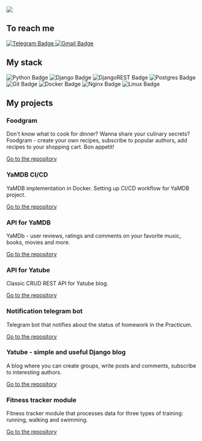 <div id="header">
  <img src="https://readme-typing-svg.demolab.com/?width=465&lines=👋+Hi+there;👨🏻‍💻+My+name+is+Stanislav;👾+I'm+a+beginner+Python+Engineer;🖖Feel+welcome+and+free" />
</div>

<h2>To reach me</h2>

<div id="reach-me-badges">
  <a href="https://t.me/jschupss">
    <img src="https://img.shields.io/badge/Telegram-blue?logo=telegram&logoColor=white&style=for-the-badge" alt="Telegram Badge"/>
  </a>
  <a href="mailto:stas.chuprinskiy@gmail.com">
    <img src="https://img.shields.io/badge/Gmail-red?logo=gmail&logoColor=white&style=for-the-badge" alt="Gmail Badge"/>
  </a>
</div>

<h2>My stack</h2>

<div id="my-stack-badges">
  <img src="https://img.shields.io/badge/python-3670A0?style=for-the-badge&logo=python&logoColor=ffdd54" alt="Python Badge"/>
  <img src="https://img.shields.io/badge/django-%23092E20.svg?style=for-the-badge&logo=django&logoColor=white" alt="Django Badge"/>
  <img src="https://img.shields.io/badge/DJANGO-REST-ff1709?style=for-the-badge&logo=django&logoColor=white&color=ff1709&labelColor=gray" alt="DjangoREST Badge"/>
  <img src="https://img.shields.io/badge/postgres-%23316192.svg?style=for-the-badge&logo=postgresql&logoColor=white" alt="Postgres Badge"/>
  <img src="https://img.shields.io/badge/git-E44C30?style=for-the-badge&logo=git&logoColor=white" alt="Git Badge"/>
  <img src="https://img.shields.io/badge/docker-%230db7ed.svg?style=for-the-badge&logo=docker&logoColor=white" alt="Docker Badge"/>
  <img src="https://img.shields.io/badge/nginx-009639?style=for-the-badge&logo=nginx&logoColor=white" alt="Nginx Badge"/>
  <img src="https://img.shields.io/badge/Linux-FCC624?style=for-the-badge&logo=linux&logoColor=black" alt="Linux Badge"/>
</div>

<h2>My projects</h2>

<h3>Foodgram</h3>
<p>
Don't know what to cook for dinner? Wanna share your culinary secrets? Foodgram - create your own recipes, subscribe to popular authors, add recipes to your shopping cart. Bon appetit!

<a href="https://github.com/stas-chuprinskiy/foodgram-project-react">Go to the repository</a>
</p>

<h3>YaMDB CI/CD</h3>
<p>
YaMDB implementation in Docker. Setting up CI/CD workflow for YaMDB project.

<a href="https://github.com/stas-chuprinskiy/yamdb_final">Go to the repository</a>
</p>

<h3>API for YaMDB</h3>
<p>
YaMDb - user reviews, ratings and comments on your favorite music, books, movies and more.

<a href="https://github.com/stas-chuprinskiy/api_yamdb">Go to the repository</a>
</p>

<h3>API for Yatube</h3>
<p>
Classic CRUD REST API for Yatube blog.

<a href="https://github.com/stas-chuprinskiy/api_yatube">Go to the repository</a>
</p>

<h3>Notification telegram bot</h3>
<p>
Telegram bot that notifies about the status of homework in the Practicum.

<a href="https://github.com/stas-chuprinskiy/homework_bot">Go to the repository</a>
</p>

<h3>Yatube - simple and useful Django blog</h3>
<p>
A blog where you can create groups, write posts and comments, subscribe to interesting authors.

<a href="https://github.com/stas-chuprinskiy/yatube">Go to the repository</a>
</p>

<h3>Fitness tracker module</h3>
<p>
Fitness tracker module that processes data for three types of training: running, walking and swimming.

<a href="https://github.com/stas-chuprinskiy/fitness_tracker_module">Go to the repository</a>
</p>
